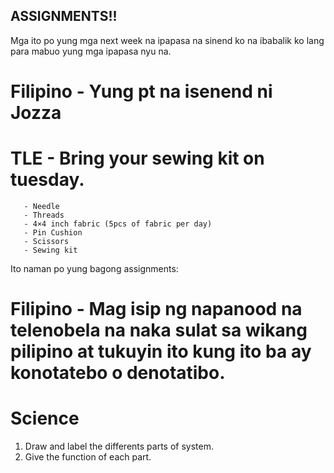 ## ASSIGNMENTS!!

Mga ito po yung mga next week na ipapasa na sinend ko na ibabalik ko lang para mabuo yung mga ipapasa nyu na. 

# Filipino - Yung pt na isenend ni Jozza
# TLE - Bring your sewing kit on tuesday.
       - Needle
       - Threads
       - 4×4 inch fabric (5pcs of fabric per day)
       - Pin Cushion
       - Scissors
       - Sewing kit

Ito naman po yung bagong assignments:

# Filipino - Mag isip ng napanood na telenobela na naka sulat sa wikang pilipino at tukuyin ito kung ito ba ay konotatebo o denotatibo.


# Science
1. Draw and label the differents parts of system.
2. Give the function of each part.
